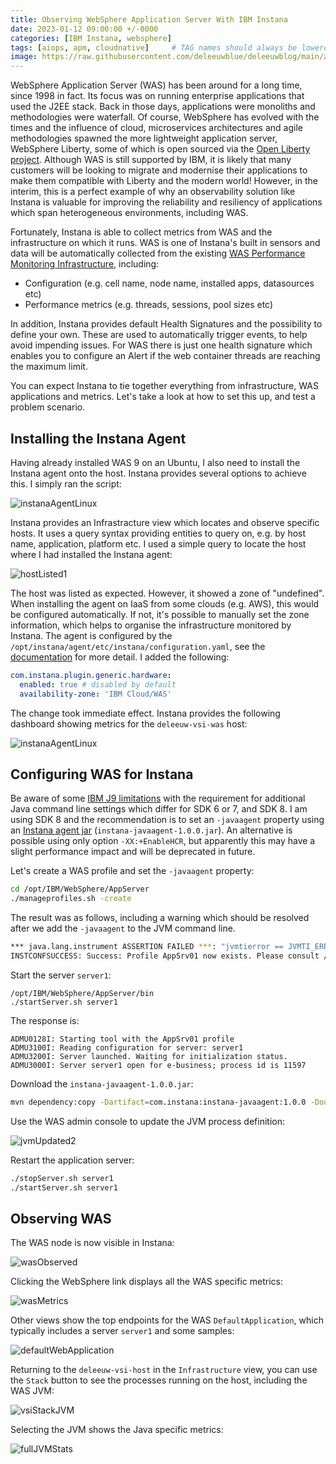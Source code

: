 ```yaml
---
title: Observing WebSphere Application Server With IBM Instana
date: 2023-01-12 09:00:00 +/-0000
categories: [IBM Instana, websphere]
tags: [aiops, apm, cloudnative]     # TAG names should always be lowercase
image: https://raw.githubusercontent.com/deleeuwblue/deleeuwblog/main/assets/img/2023-1-18-Observing-WebSphere-Application-Server-With-IBM-Instana/instanaWAS.png
---
```

WebSphere Application Server (WAS) has been around for a long time, since 1998 in fact.  Its focus was on running enterprise applications that used the J2EE stack.  Back in those days, applications were monoliths and methodologies were waterfall.  Of course, WebSphere has evolved with the times and the influence of cloud, microservices architectures and agile methodologies spawned the more lightweight application server, WebSphere Liberty, some of which is open sourced via the [Open Liberty project](https://openliberty.io/).  Although WAS is still supported by IBM, it is likely that many customers will be looking to migrate and modernise their applications to make them compatible with Liberty and the modern world!  However, in the interim, this is a perfect example of why an observability solution like Instana is valuable for improving the reliability and resiliency of applications which span heterogeneous environments, including WAS.

Fortunately, Instana is able to collect metrics from WAS and the infrastructure on which it runs.  WAS is one of Instana's built in sensors and data will be automatically collected from the existing [WAS Performance Monitoring Infrastructure](https://www.ibm.com/docs/en/was/9.0.5?topic=health-performance-monitoring-infrastructure-pmi), including:

* Configuration (e.g. cell name, node name, installed apps, datasources etc)
* Performance metrics (e.g. threads, sessions, pool sizes etc)

In addition, Instana provides default Health Signatures and the possibility to define your own.  These are used to automatically trigger events, to help avoid impending issues.  For WAS there is just one health signature which enables you to configure an Alert if the web container threads are reaching the maximum limit.

You can expect Instana to tie together everything from infrastructure, WAS applications and metrics.  Let's take a look at how to set this up, and test a problem scenario.  

## Installing the Instana Agent

Having already installed WAS 9 on an Ubuntu, I also need to install the Instana agent onto the host.  Instana provides several options to achieve this.  I simply ran the script:

![instanaAgentLinux](/assets/img/2023-1-18-Observing-WebSphere-Application-Server-With-IBM-Instana/instanaAgentLinux.png)

Instana provides an Infrastracture view which locates and observe specific hosts.  It uses a query syntax providing entities to query on, e.g. by host name, application, platform etc.  I used a simple query to locate the host where I had installed the Instana agent:

![hostListed1](/assets/img/2023-1-18-Observing-WebSphere-Application-Server-With-IBM-Instana/hostListed1.png)

The host was listed as expected.  However, it showed a zone of "undefined".  When installing the agent on IaaS from some clouds (e.g. AWS), this would be configured automatically.  If not, it's possible to manually set the zone information, which helps to organise the infrastructure monitored by Instana.  The agent is configured by the `/opt/instana/agent/etc/instana/configuration.yaml`, see the [documentation](https://www.ibm.com/docs/en/instana-observability/current?topic=agent-host-configuration#custom-zones) for more detail.  I added the following:

```yaml
com.instana.plugin.generic.hardware:
  enabled: true # disabled by default
  availability-zone: 'IBM Cloud/WAS'
```

The change took immediate effect.  Instana provides the following dashboard showing metrics for the `deleeuw-vsi-was` host:

![instanaAgentLinux](/assets/img/2023-1-18-Observing-WebSphere-Application-Server-With-IBM-Instana/vsiDashboard.png)

## Configuring WAS for Instana

Be aware of some [IBM J9 limitations](https://www.ibm.com/docs/en/instana-observability/current?topic=technologies-monitoring-java-virtual-machine#ibm-j9-limitations) with the requirement for additional Java command line settings which differ for SDK 6 or 7, and SDK 8.  I am using SDK 8 and the recommendation is to set an `-javaagent` property using an [Instana agent jar](https://github.com/instana/instana-javaagent) (`instana-javaagent-1.0.0.jar`).  An alternative is possible using only option `-XX:+EnableHCR`, but apparently this may have a slight performance impact and will be deprecated in future.

Let's create a WAS profile and set the `-javaagent` property:

```sh
cd /opt/IBM/WebSphere/AppServer
./manageprofiles.sh -create
```

The result was as follows, including a warning which should be resolved after we add the `-javaagent` to the JVM command line.

```sh
*** java.lang.instrument ASSERTION FAILED ***: "jvmtierror == JVMTI_ERROR_NOT_AVAILABLE" at JPLISAgent.c line: 1009
INSTCONFSUCCESS: Success: Profile AppSrv01 now exists. Please consult /opt/IBM/WebSphere/AppServer/profiles/AppSrv01/logs/AboutThisProfile.txt for more information about this profile.
```

Start the server `server1`:

```
/opt/IBM/WebSphere/AppServer/bin
./startServer.sh server1
```

The response is:

```
ADMU0128I: Starting tool with the AppSrv01 profile
ADMU3100I: Reading configuration for server: server1
ADMU3200I: Server launched. Waiting for initialization status.
ADMU3000I: Server server1 open for e-business; process id is 11597
```

Download the `instana-javaagent-1.0.0.jar`:

```sh
mvn dependency:copy -Dartifact=com.instana:instana-javaagent:1.0.0 -DoutputDirectory=/instana
```

Use the WAS admin console to update the JVM process definition:

![jvmUpdated2](/assets/img/2023-1-18-Observing-WebSphere-Application-Server-With-IBM-Instana/jvmUpdated2.png)

Restart the application server:

```sh
./stopServer.sh server1
./startServer.sh server1
```

## Observing WAS

The WAS node is now visible in Instana:

![wasObserved](/assets/img/2023-1-18-Observing-WebSphere-Application-Server-With-IBM-Instana/wasObserved.png)

Clicking the WebSphere link displays all the WAS specific metrics:

![wasMetrics](/assets/img/2023-1-18-Observing-WebSphere-Application-Server-With-IBM-Instana/wasMetrics.png)


Other views show the top endpoints for the WAS `DefaultApplication`, which typically includes a server `server1` and some samples:

![defaultWebApplication](/assets/img/2023-1-18-Observing-WebSphere-Application-Server-With-IBM-Instana/defaultWebApplication.png)

Returning to the `deleeuw-vsi-host` in the `Infrastructure` view, you can use the `Stack` button to see the processes running on the host, including the WAS JVM:

![vsiStackJVM](/assets/img/2023-1-18-Observing-WebSphere-Application-Server-With-IBM-Instana/vsiStackJVM.png)

Selecting the JVM shows the Java specific metrics:

![fullJVMStats](/assets/img/2023-1-18-Observing-WebSphere-Application-Server-With-IBM-Instana/fullJvmStats.png)
